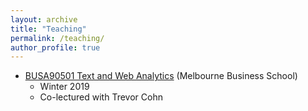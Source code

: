 ```yaml
---
layout: archive
title: "Teaching"
permalink: /teaching/
author_profile: true
---
```


- [BUSA90501 Text and Web Analytics](https://handbook.unimelb.edu.au/2019/subjects/busa90501) (Melbourne Business School)
  - Winter 2019
  - Co-lectured with Trevor Cohn
